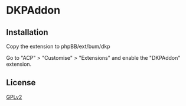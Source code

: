 # DKPAddon

## Installation

Copy the extension to phpBB/ext/bum/dkp

Go to "ACP" > "Customise" > "Extensions" and enable the "DKPAddon" extension.

## License

[GPLv2](license.txt)
